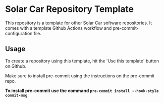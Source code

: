 # Solar Car Repository Template

This repository is a template for other Solar Car software repositories. It comes with a template Github Actions workflow and pre-commit-configuration file.

## Usage

To create a repository using this template, hit the 'Use this template' button on Github.

Make sure to install pre-commit using the instructions on the pre-commit repo.

**To install pre-commit use the command `pre-commit install --hook-style commit-msg`**
